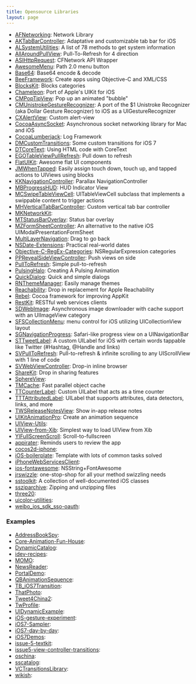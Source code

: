 ```yaml
---
title: Opensource Libraries
layout: page
---
```


- [AFNetworking](https://github.com/AFNetworking/AFNetworking): Network Library
- [AKTabBarController](https://github.com/alikaragoz/AKTabBarController): Adaptative and customizable tab bar for iOS
- [ALSystemUtilities](https://github.com/andrealufino/ALSystemUtilities): A list of 78 methods to get system information
- [AllAroundPullView](https://github.com/r-plus/AllAroundPullView): Pull-To-Refresh for 4 direction
- [ASIHttpRequest](https://github.com/pokeb/asi-http-request): CFNetwork API Wrapper
- [AwesomeMenu](https://github.com/levey/AwesomeMenu): Path 2.0 menu button
- [Base64](https://github.com/nicklockwood/Base64): Base64 encode & decode
- [BeeFramework](https://github.com/gavinkwoe/BeeFramework): Create apps using Objective-C and XML/CSS
- [BlocksKit](https://github.com/pandamonia/BlocksKit): Blocks categories
- [Chameleon](https://github.com/BigZaphod/Chameleon): Port of Apple's UIKit for iOS
- [CMPopTipView](https://github.com/chrismiles/CMPopTipView): Pop up an animated "bubble"
- [CMUnistrokeGestureRecognizer](https://github.com/chrismiles/CMUnistrokeGestureRecognizer): A port of the $1 Unistroke Recognizer (aka Dollar Gesture Recognizer) to iOS as a UIGestureRecognizer
- [CXAlertView](https://github.com/ChrisXu1221/CXAlertView): Custom alert-view
- [CocoaAsyncSocket](https://github.com/robbiehanson/CocoaAsyncSocket): Asynchronous socket networking library for Mac and iOS
- [CocoaLumberjack](https://github.com/robbiehanson/CocoaLumberjack): Log Framework
- [DMCustomTransitions](https://github.com/Dimillian/DMCustomTransitions): Some custom transitions for iOS 7
- [DTCoreText](https://github.com/Cocoanetics/DTCoreText): Using HTML code with CoreText
- [EGOTableViewPullRefresh](https://github.com/enormego/EGOTableViewPullRefresh): Pull down to refresh
- [FlatUIKit](https://github.com/Grouper/FlatUIKit): Awesome flat UI components
- [JMWhenTapped](https://github.com/jakemarsh/JMWhenTapped): Easily assign touch down, touch up, and tapped actions to UIViews using blocks
- [KKNavigationController](https://github.com/Coneboy-k/KKNavigationController): Parallax NavigationController
- [MBProgressHUD](https://github.com/jdg/MBProgressHUD): HUD Indicator View
- [MCSwipeTableViewCell](https://github.com/alikaragoz/MCSwipeTableViewCell): UITableViewCell subclass that implements a swippable content to trigger actions
- [MHVerticalTabBarController](https://github.com/mwhuss/MHVerticalTabBarController): Custom vertical tab bar controller
- [MKNetworkKit](https://github.com/MugunthKumar/MKNetworkKit): 
- [MTStatusBarOverlay](https://github.com/myell0w/MTStatusBarOverlay): Status bar overlay
- [MZFormSheetController](https://github.com/m1entus/MZFormSheetController): An alternative to the native iOS UIModalPresentationFormSheet
- [MultiLayerNavigation](https://github.com/vinqon/MultiLayerNavigation): Drag to go back
- [NSDate-Extensions](https://github.com/erica/NSDate-Extensions): Practical real-world dates
- [Objective-C-RegEx-Categories](https://github.com/bendytree/Objective-C-RegEx-Categories): NSRegularExpression categories
- [PPRevealSideViewController](https://github.com/ipup/PPRevealSideViewController): Push views on side
- [PullToRefresh](https://github.com/leah/PullToRefresh): Simple pull-to-refresh
- [PulsingHalo](https://github.com/shu223/PulsingHalo): Creating A Pulsing Animation
- [QuickDialog](https://github.com/escoz/QuickDialog): Quick and simple dialogs
- [RNThemeManager](https://github.com/rnystrom/RNThemeManager): Easily manage themes
- [Reachability](https://github.com/tonymillion/Reachability): Drop in replacement for Apple Reachability
- [Rebel](https://github.com/github/Rebel): Cocoa framework for improving AppKit
- [RestKit](https://github.com/RestKit/RestKit): RESTful web services clients
- [SDWebImage](https://github.com/rs/SDWebImage): Asynchronous image downloader with cache support with an UIImageView category
- [SFSCollectionMenu](https://github.com/SixFiveSoftware/SFSCollectionMenu): menu control for iOS utilizing UICollectionView layout
- [SGNavigationProgress](https://github.com/sgryschuk/SGNavigationProgress): Safari-like progress view on a UINavigationBar
- [STTweetLabel](https://github.com/SebastienThiebaud/STTweetLabel): A custom UILabel for iOS with certain words tappable like Twitter (#Hashtag, @Handle and links)
- [SVPullToRefresh](https://github.com/samvermette/SVPullToRefresh): Pull-to-refresh & infinite scrolling to any UIScrollView with 1 line of code
- [SVWebViewController](https://github.com/samvermette/SVWebViewController): Drop-in inline browser
- [ShareKit](https://github.com/ShareKit/ShareKit): Drop in sharing features
- [SphereView](https://github.com/heroims/SphereView): 
- [TMCache](https://github.com/tumblr/TMCache): Fast parallel object cache
- [TTCounterLabel](https://github.com/TriggerTrap/TTCounterLabel): Custom UILabel that acts as a time counter
- [TTTAttributedLabel](https://github.com/mattt/TTTAttributedLabel): UILabel that supports attributes, data detectors, links, and more
- [TWSReleaseNotesView](https://github.com/iGriever/TWSReleaseNotesView): Show in-app release notes
- [UIKitAnimationPro](https://github.com/demon1105/UIKitAnimationPro): Create an animation sequence
- [UIView-Utils](https://github.com/demon1105/UIView-Utils): 
- [UIView-from-Xib](https://github.com/eppz/UIView-from-Xib): Simplest way to load UIView from Xib
- [YIFullScreenScroll](https://github.com/inamiy/YIFullScreenScroll): Scroll-to-fullscreen
- [appirater](https://github.com/arashpayan/appirater): Reminds users to review the app
- [cocos2d-iphone](https://github.com/cocos2d/cocos2d-iphone): 
- [iOS-boilerplate](https://github.com/gimenete/iOS-boilerplate): Template with lots of common tasks solved
- [iPhoneWebServicesClient](https://github.com/akosma/iPhoneWebServicesClient): 
- [ios-fontawesome](https://github.com/alexdrone/ios-fontawesome): NSString+FontAwesome
- [jrswizzle](https://github.com/rentzsch/jrswizzle): one-stop-shop for all your method swizzling needs
- [sstoolkit](https://github.com/soffes/sstoolkit): A collection of well-documented iOS classes
- [ssziparchive](https://github.com/soffes/ssziparchive): Zipping and unzipping files
- [three20](https://github.com/facebook/three20): 
- [uicolor-utilities](https://github.com/erica/uicolor-utilities): 
- [weibo_ios_sdk_sso-oauth](https://github.com/mobileresearch/weibo_ios_sdk_sso-oauth): 


### Examples
- [AddressBookSpy](https://github.com/jfahrenkrug/AddressBookSpy.git): 
- [Core-Animation-Fun-House](https://github.com/briancoyner/Core-Animation-Fun-House): 
- [DynamicCatalog](https://github.com/croath/DynamicCatalog.git): 
- [idev-recipes](https://github.com/boctor/idev-recipes): 
- [MOMO](https://github.com/zengchao/MOMO.git): 
- [NewsReader](https://github.com/cubewang/NewsReader): 
- [PortalDemo](https://github.com/allenhsu/PortalDemo.git): 
- [QBAnimationSequence](https://github.com/questbeat/QBAnimationSequence): 
- [TB_iOS7Transition](https://github.com/ariok/TB_iOS7Transition.git): 
- [ThatPhoto](https://github.com/Ink/ThatPhoto.git): 
- [Tweet4China2](https://github.com/tuoxie007/Tweet4China2.git): 
- [TwProfile](https://github.com/hunk/TwProfile.git): 
- [UIDynamicExample](https://github.com/xiaodao/UIDynamicExample): 
- [iOS-gesture-experiment](https://github.com/boyvanamstel/iOS-gesture-experiment): 
- [iOS7-Sampler](https://github.com/shu223/iOS7-Sampler.git): 
- [iOS7-day-by-day](https://github.com/ShinobiControls/iOS7-day-by-day.git): 
- [iOS7Demos](https://github.com/bignerdranch/iOS7Demos.git): 
- [issue-5-textkit](https://github.com/objcio/issue-5-textkit): 
- [issue5-view-controller-transitions](https://github.com/objcio/issue5-view-controller-transitions): 
- [oschina](https://github.com/oschina/iphone-app.git): 
- [sscatalog](https://github.com/samsoffes/sscatalog.git): 
- [VCTransitionsLibrary](https://github.com/ColinEberhardt/VCTransitionsLibrary): 
- [wikish](https://github.com/divisoryang/wikish): 